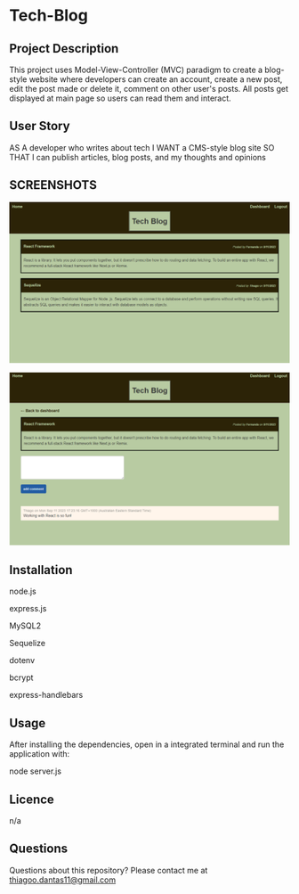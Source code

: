 # Tech-Blog

## Project Description

This project uses Model-View-Controller (MVC) paradigm to create a blog-style website where developers can create an account, create a new post, edit the post made or delete it, comment on other user's posts. All posts get displayed at main page so users can read them and interact.

## User Story

AS A developer who writes about tech
I WANT a CMS-style blog site
SO THAT I can publish articles, blog posts, and my thoughts and opinions

## SCREENSHOTS

![Tech Blog](https://github.com/Dantas11/Tech-Blog/blob/main/public/images/tech-blog-1.png)

![Tech Blog](https://github.com/Dantas11/Tech-Blog/blob/main/public/images/tech-blog-2.png)

## Installation

node.js

express.js

MySQL2

Sequelize

dotenv

bcrypt

express-handlebars

## Usage

After installing the dependencies, open in a integrated terminal and run the application with:

node server.js

## Licence

n/a

## Questions

Questions about this repository? Please contact me at thiagoo.dantas11@gmail.com
